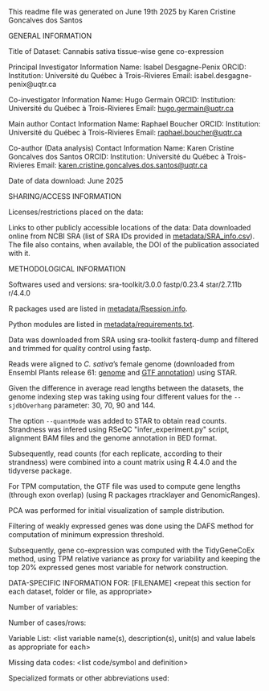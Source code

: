 This readme file was generated on June 19th 2025 by Karen Cristine Goncalves dos Santos

GENERAL INFORMATION

Title of Dataset: Cannabis sativa tissue-wise gene co-expression

<provide at least two contacts>
Principal Investigator Information
Name: Isabel Desgagne-Penix
ORCID:
Institution: Université du Québec à Trois-Rivieres
Email: isabel.desgagne-penix@uqtr.ca

Co-investigator Information
Name: Hugo Germain
ORCID:
Institution: Université du Québec à Trois-Rivieres
Email: hugo.germain@uqtr.ca

Main author Contact Information
Name: Raphael Boucher
ORCID:
Institution: Université du Québec à Trois-Rivieres
Email: raphael.boucher@uqtr.ca


Co-author (Data analysis) Contact Information
Name: Karen Cristine Goncalves dos Santos
ORCID:
Institution: Université du Québec à Trois-Rivieres
Email: karen.cristine.goncalves.dos.santos@uqtr.ca

Date of data download: June 2025


SHARING/ACCESS INFORMATION

Licenses/restrictions placed on the data: 

Links to other publicly accessible locations of the data: 
Data downloaded online from NCBI SRA (list of SRA IDs provided in [metadata/SRA_info.csv](./metadata/SRA_info.csv)). The file also contains, when available, the DOI of the publication associated with it.


METHODOLOGICAL INFORMATION

Softwares used and versions: sra-toolkit/3.0.0 fastp/0.23.4 star/2.7.11b r/4.4.0

R packages used are listed in [metadata/Rsession.info](./metadata/Rsession.info).

Python modules are listed in [metadata/requirements.txt](./metadata/requirements.txt).

Data was downloaded from SRA using sra-toolkit fasterq-dump and filtered and trimmed for quality control using fastp.

Reads were aligned to _C. sativa_’s female genome (downloaded from Ensembl Plants release 61: [genome](https://ftp.ensemblgenomes.ebi.ac.uk/pub/plants/release-59/fasta/cannabis_sativa_female/dna/Cannabis_sativa_female.cs10.dna.toplevel.fa.gz) and [GTF annotation](https://ftp.ensemblgenomes.ebi.ac.uk/pub/plants/release-61/gtf/cannabis_sativa_female/Cannabis_sativa_female.cs10.61.gtf.gz)) using STAR.

Given the difference in average read lengths between the datasets, the genome indexing step was taking using four different values for the `--sjdbOverhang` parameter: 30, 70, 90 and 144.

The option `--quantMode` was added to STAR to obtain read counts. Strandness was infered using RSeQC "infer_experiment.py" script, alignment BAM files and the genome annotation in BED format.

Subsequently, read counts (for each replicate, according to their strandness) were combined into a count matrix using R 4.4.0 and the tidyverse package.

For TPM computation, the GTF file was used to compute gene lengths (through exon overlap) (using R packages rtracklayer and GenomicRanges).

PCA was performed for initial visualization of sample distribution.

Filtering of weakly expressed genes was done using the DAFS method for computation of minimum expression threshold.

Subsequently, gene co-expression was computed with the TidyGeneCoEx method, using TPM relative variance as proxy for variability and keeping the top 20% expressed genes most variable for network construction. 

DATA-SPECIFIC INFORMATION FOR: [FILENAME]
<repeat this section for each dataset, folder or file, as appropriate>

Number of variables: 

Number of cases/rows: 

Variable List: <list variable name(s), description(s), unit(s) and value labels as appropriate for each>

Missing data codes: <list code/symbol and definition>

Specialized formats or other abbreviations used: 
